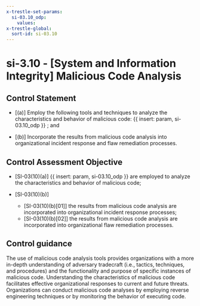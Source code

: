 ```yaml
---
x-trestle-set-params:
  si-03.10_odp:
    values:
x-trestle-global:
  sort-id: si-03.10
---
```


# si-3.10 - \[System and Information Integrity\] Malicious Code Analysis

## Control Statement

- \[(a)\] Employ the following tools and techniques to analyze the characteristics and behavior of malicious code: {{ insert: param, si-03.10_odp }} ; and

- \[(b)\] Incorporate the results from malicious code analysis into organizational incident response and flaw remediation processes.

## Control Assessment Objective

- \[SI-03(10)(a)\] {{ insert: param, si-03.10_odp }} are employed to analyze the characteristics and behavior of malicious code;

- \[SI-03(10)(b)\]

  - \[SI-03(10)(b)[01]\] the results from malicious code analysis are incorporated into organizational incident response processes;
  - \[SI-03(10)(b)[02]\] the results from malicious code analysis are incorporated into organizational flaw remediation processes.

## Control guidance

The use of malicious code analysis tools provides organizations with a more in-depth understanding of adversary tradecraft (i.e., tactics, techniques, and procedures) and the functionality and purpose of specific instances of malicious code. Understanding the characteristics of malicious code facilitates effective organizational responses to current and future threats. Organizations can conduct malicious code analyses by employing reverse engineering techniques or by monitoring the behavior of executing code.
